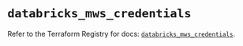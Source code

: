 # `databricks_mws_credentials`

Refer to the Terraform Registry for docs: [`databricks_mws_credentials`](https://registry.terraform.io/providers/databricks/databricks/1.54.0/docs/resources/mws_credentials).
